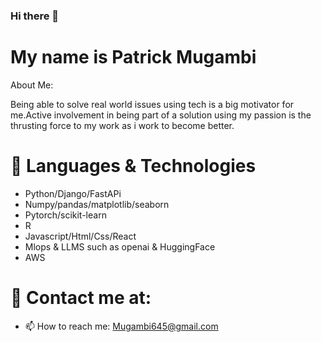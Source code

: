 ### Hi there 👋

# My name is Patrick Mugambi
<!--
**Mugambi645/Mugambi645** is a ✨ _special_ ✨ repository because its `README.md` (this file) appears on your GitHub profile.
-->
About Me:

Being able to solve real world issues using tech is a big motivator for me.Active involvement in being part of a solution using my passion is the thrusting force to my work as i work to become better.

# 🔭 Languages & Technologies

 - Python/Django/FastAPi
 - Numpy/pandas/matplotlib/seaborn
 - Pytorch/scikit-learn
 - R
 - Javascript/Html/Css/React
 - Mlops & LLMS such as openai & HuggingFace
 - AWS
# 💬 Contact me at:
- 📫 How to reach me: Mugambi645@gmail.com

